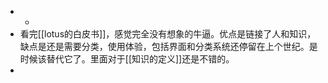 -
	-
- 看完[[lotus的白皮书]]，感觉完全没有想象的牛逼。优点是链接了人和知识，缺点是还是需要分类，使用体验，包括界面和分类系统还停留在上个世纪。是时候该替代它了。里面对于[[知识的定义]]还是不错的。
-